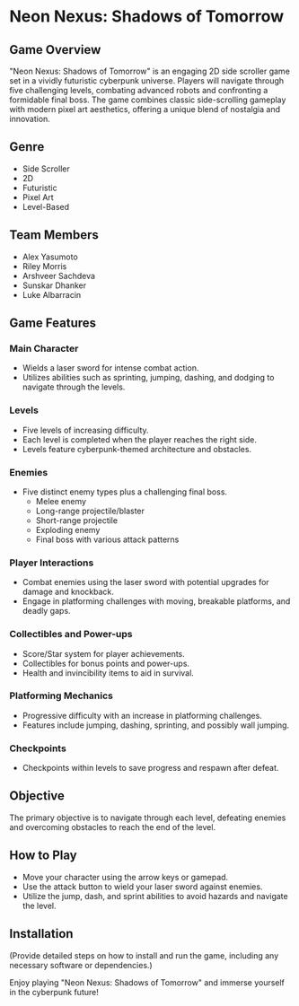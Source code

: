 # Neon Nexus: Shadows of Tomorrow

## Game Overview
"Neon Nexus: Shadows of Tomorrow" is an engaging 2D side scroller game set in a vividly futuristic cyberpunk universe. Players will navigate through five challenging levels, combating advanced robots and confronting a formidable final boss. The game combines classic side-scrolling gameplay with modern pixel art aesthetics, offering a unique blend of nostalgia and innovation.

## Genre
- Side Scroller
- 2D
- Futuristic
- Pixel Art
- Level-Based

## Team Members
- Alex Yasumoto
- Riley Morris
- Arshveer Sachdeva
- Sunskar Dhanker
- Luke Albarracin

## Game Features

### Main Character
- Wields a laser sword for intense combat action.
- Utilizes abilities such as sprinting, jumping, dashing, and dodging to navigate through the levels.

### Levels
- Five levels of increasing difficulty.
- Each level is completed when the player reaches the right side.
- Levels feature cyberpunk-themed architecture and obstacles.

### Enemies
- Five distinct enemy types plus a challenging final boss.
  - Melee enemy
  - Long-range projectile/blaster
  - Short-range projectile
  - Exploding enemy
  - Final boss with various attack patterns

### Player Interactions
- Combat enemies using the laser sword with potential upgrades for damage and knockback.
- Engage in platforming challenges with moving, breakable platforms, and deadly gaps.

### Collectibles and Power-ups
- Score/Star system for player achievements.
- Collectibles for bonus points and power-ups.
- Health and invincibility items to aid in survival.

### Platforming Mechanics
- Progressive difficulty with an increase in platforming challenges.
- Features include jumping, dashing, sprinting, and possibly wall jumping.

### Checkpoints
- Checkpoints within levels to save progress and respawn after defeat.

## Objective
The primary objective is to navigate through each level, defeating enemies and overcoming obstacles to reach the end of the level.

## How to Play
- Move your character using the arrow keys or gamepad.
- Use the attack button to wield your laser sword against enemies.
- Utilize the jump, dash, and sprint abilities to avoid hazards and navigate the level.

## Installation
(Provide detailed steps on how to install and run the game, including any necessary software or dependencies.)

Enjoy playing "Neon Nexus: Shadows of Tomorrow" and immerse yourself in the cyberpunk future!
